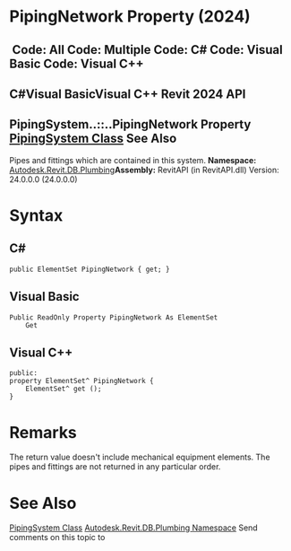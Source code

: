 # PipingNetwork Property (2024)

﻿
 Code: All Code: Multiple Code: C# Code: Visual Basic Code: Visual C++   
---  
C#Visual BasicVisual C++
Revit 2024 API  
---  
PipingSystem..::..PipingNetwork Property   
[PipingSystem Class](6abbdfa2-69a5-eef1-2663-89a5faf91831.md "PipingSystem Class") See Also  
---  
Pipes and fittings which are contained in this system. 
**Namespace:** [Autodesk.Revit.DB.Plumbing](cc553597-37c2-fcd9-6025-d904c129c80a.md "Autodesk.Revit.DB.Plumbing Namespace")**Assembly:** RevitAPI (in RevitAPI.dll) Version: 24.0.0.0 (24.0.0.0)
# Syntax
C#  
---  
```text
public ElementSet PipingNetwork { get; }
```
  
Visual Basic  
---  
```text
Public ReadOnly Property PipingNetwork As ElementSet
	Get
```
  
Visual C++  
---  
```text
public:
property ElementSet^ PipingNetwork {
	ElementSet^ get ();
}
```
  
# Remarks
The return value doesn't include mechanical equipment elements. The pipes and fittings are not returned in any particular order. 
# See Also
[PipingSystem Class](6abbdfa2-69a5-eef1-2663-89a5faf91831.md "PipingSystem Class")
[Autodesk.Revit.DB.Plumbing Namespace](cc553597-37c2-fcd9-6025-d904c129c80a.md "Autodesk.Revit.DB.Plumbing Namespace")
Send comments on this topic to 